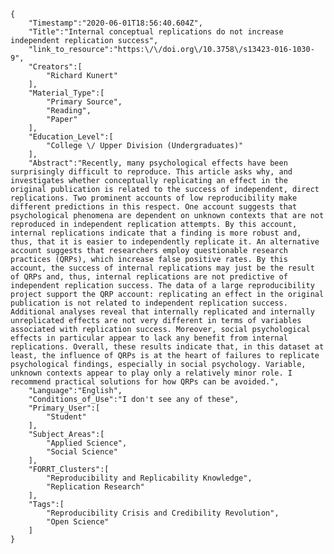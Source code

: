 
    {
        "Timestamp":"2020-06-01T18:56:40.604Z",
        "Title":"Internal conceptual replications do not increase independent replication success",
        "link_to_resource":"https:\/\/doi.org\/10.3758\/s13423-016-1030-9",
        "Creators":[
            "Richard Kunert"
        ],
        "Material_Type":[
            "Primary Source",
            "Reading",
            "Paper"
        ],
        "Education_Level":[
            "College \/ Upper Division (Undergraduates)"
        ],
        "Abstract":"Recently, many psychological effects have been surprisingly difficult to reproduce. This article asks why, and investigates whether conceptually replicating an effect in the original publication is related to the success of independent, direct replications. Two prominent accounts of low reproducibility make different predictions in this respect. One account suggests that psychological phenomena are dependent on unknown contexts that are not reproduced in independent replication attempts. By this account, internal replications indicate that a finding is more robust and, thus, that it is easier to independently replicate it. An alternative account suggests that researchers employ questionable research practices (QRPs), which increase false positive rates. By this account, the success of internal replications may just be the result of QRPs and, thus, internal replications are not predictive of independent replication success. The data of a large reproducibility project support the QRP account: replicating an effect in the original publication is not related to independent replication success. Additional analyses reveal that internally replicated and internally unreplicated effects are not very different in terms of variables associated with replication success. Moreover, social psychological effects in particular appear to lack any benefit from internal replications. Overall, these results indicate that, in this dataset at least, the influence of QRPs is at the heart of failures to replicate psychological findings, especially in social psychology. Variable, unknown contexts appear to play only a relatively minor role. I recommend practical solutions for how QRPs can be avoided.",
        "Language":"English",
        "Conditions_of_Use":"I don't see any of these",
        "Primary_User":[
            "Student"
        ],
        "Subject_Areas":[
            "Applied Science",
            "Social Science"
        ],
        "FORRT_Clusters":[
            "Reproducibility and Replicability Knowledge",
            "Replication Research"
        ],
        "Tags":[
            "Reproducibility Crisis and Credibility Revolution",
            "Open Science"
        ]
    }
